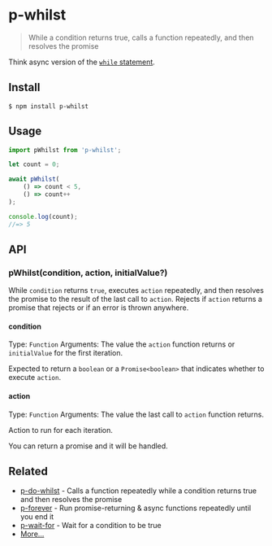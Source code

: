 # p-whilst

> While a condition returns true, calls a function repeatedly, and then resolves the promise

Think async version of the [`while` statement](https://developer.mozilla.org/en-US/docs/Web/JavaScript/Reference/Statements/while).

## Install

```
$ npm install p-whilst
```

## Usage

```js
import pWhilst from 'p-whilst';

let count = 0;

await pWhilst(
	() => count < 5,
	() => count++
);

console.log(count);
//=> 5
```

## API

### pWhilst(condition, action, initialValue?)

While `condition` returns `true`, executes `action` repeatedly, and then resolves the promise to the result of the last call to `action`. Rejects if `action` returns a promise that rejects or if an error is thrown anywhere.

#### condition

Type: `Function`
Arguments: The value the `action` function returns or `initialValue` for the first iteration.

Expected to return a `boolean` or a `Promise<boolean>` that indicates whether to execute `action`.

#### action

Type: `Function`
Arguments: The value the last call to `action` function returns.

Action to run for each iteration.

You can return a promise and it will be handled.

## Related

- [p-do-whilst](https://github.com/sindresorhus/p-do-whilst) - Calls a function repeatedly while a condition returns true and then resolves the promise
- [p-forever](https://github.com/sindresorhus/p-forever) - Run promise-returning & async functions repeatedly until you end it
- [p-wait-for](https://github.com/sindresorhus/p-wait-for) - Wait for a condition to be true
- [More…](https://github.com/sindresorhus/promise-fun)
